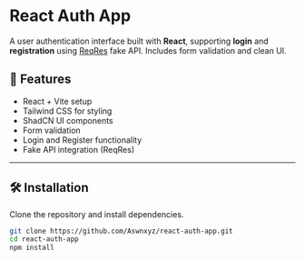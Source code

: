 # React Auth App

A user authentication interface built with **React**, supporting **login** and **registration** using [ReqRes](https://reqres.in/) fake API. Includes form validation and clean UI.

## 🚀 Features

- React + Vite setup
- Tailwind CSS for styling
- ShadCN UI components
- Form validation
- Login and Register functionality
- Fake API integration (ReqRes)

---

## 🛠 Installation

Clone the repository and install dependencies.

```bash
git clone https://github.com/Aswnxyz/react-auth-app.git
cd react-auth-app
npm install
